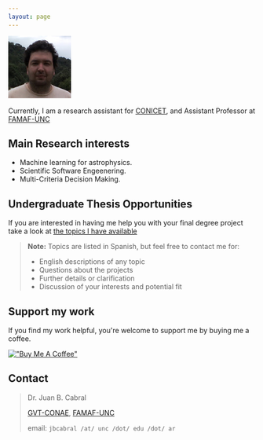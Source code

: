 ```yaml
---
layout: page
---
```


![Alt Text](images/me.jpg)

Currently, I am a research assistant for [CONICET](https://www.conicet.gov.ar/new_scp/detalle.php?id=50946&datos_academicos=yes), and Assistant Professor at [FAMAF-UNC](https://www.famaf.unc.edu.ar/)

## Main Research interests

- Machine learning for astrophysics.
- Scientific Software Engeenering.
- Multi-Criteria Decision Making.


## Undergraduate Thesis Opportunities

If you are interested in having me help you with your final degree project
take a look at [the topics I have available](https://docs.google.com/spreadsheets/d/e/2PACX-1vTGbVTmLKjip0yM8tgVJSV3f7Rne6Lrc8ObNUqgBo0_tLUyWaS_HSQQcMqOhsu3v3OEFc2ErqyOnADE/pubhtml?gid=1380548204&single=true)

> **Note:** Topics are listed in Spanish, but feel free to contact me for:
>
> - English descriptions of any topic
> - Questions about the projects
> - Further details or clarification
> - Discussion of your interests and potential fit


## Support my work

If you find my work helpful, you're welcome to support me by buying me a coffee.

[!["Buy Me A Coffee"](https://www.buymeacoffee.com/assets/img/custom_images/orange_img.png)](https://www.buymeacoffee.com/leliel12)



## Contact

> Dr. Juan B. Cabral
>
> [GVT-CONAE](https://www.argentina.gob.ar/ciencia/conae), [FAMAF-UNC](https://www.famaf.unc.edu.ar/)
>
> email: `jbcabral /at/ unc /dot/ edu /dot/ ar`

